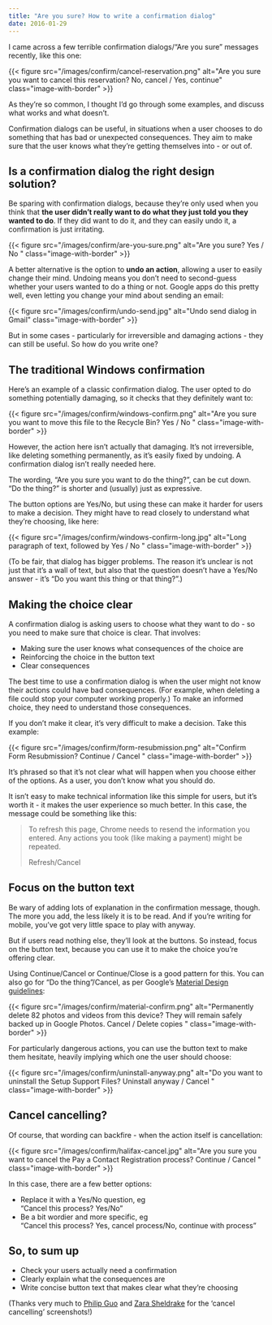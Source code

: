 ```yaml
---
title: "Are you sure? How to write a confirmation dialog"
date: 2016-01-29
---
```


I came across a few terrible confirmation dialogs/“Are you sure” messages recently, like this one:

{{< figure src="/images/confirm/cancel-reservation.png" alt="Are you sure you want to cancel this reservation? No, cancel / Yes, continue" class="image-with-border" >}}

As they’re so common, I thought I’d go through some examples, and discuss what works and what doesn’t. 

Confirmation dialogs can be useful, in situations when a user chooses to do something that has bad or unexpected consequences. They aim to make sure that the user knows what they’re getting themselves into - or out of. 

## Is a confirmation dialog the right design solution?

Be sparing with confirmation dialogs, because they’re only used when you think that **the user didn’t really want to do what they just told you they wanted to do**. If they did want to do it, and they can easily undo it, a confirmation is just irritating.

{{< figure src="/images/confirm/are-you-sure.png" alt="Are you sure? Yes / No " class="image-with-border" >}}

A better alternative is the option to **undo an action**, allowing a user to easily change their mind. Undoing means you don’t need to second-guess whether your users wanted to do a thing or not. Google apps do this pretty well, even letting you change your mind about sending an email:

{{< figure src="/images/confirm/undo-send.jpg" alt="Undo send dialog in Gmail" class="image-with-border" >}}

But in some cases - particularly for irreversible and damaging actions - they can still be useful. So how do you write one?

## The traditional Windows confirmation

Here’s an example of a classic confirmation dialog. The user opted to do something potentially damaging, so it checks that they definitely want to:

{{< figure src="/images/confirm/windows-confirm.png" alt="Are you sure you want to move this file to the Recycle Bin? Yes / No " class="image-with-border" >}}

However, the action here isn’t actually that damaging. It’s not irreversible, like deleting something permanently, as it’s easily fixed by undoing. A confirmation dialog isn’t really needed here.

The wording, “Are you sure you want to do the thing?”, can be cut down. “Do the thing?” is shorter and (usually) just as expressive.

The button options are Yes/No, but using these can make it harder for users to make a decision. They might have to read closely to understand what they’re choosing, like here:

{{< figure src="/images/confirm/windows-confirm-long.jpg" alt="Long paragraph of text, followed by Yes / No " class="image-with-border" >}}

(To be fair, that dialog has bigger problems. The reason it’s unclear is not just that it’s a wall of text, but also that the question doesn’t have a Yes/No answer - it’s “Do you want this thing or that thing?”.)

## Making the choice clear

A confirmation dialog is asking users to choose what they want to do - so you need to make sure that choice is clear. That involves:

- Making sure the user knows what consequences of the choice are
- Reinforcing the choice in the button text
- Clear consequences

The best time to use a confirmation dialog is when the user might not know their actions could have bad consequences. (For example, when deleting a file could stop your computer working properly.) To make an informed choice, they need to understand those consequences. 

If you don’t make it clear, it’s very difficult to make a decision. Take this example:

{{< figure src="/images/confirm/form-resubmission.png" alt="Confirm Form Resubmission? Continue / Cancel " class="image-with-border" >}}

It’s phrased so that it’s not clear what will happen when you choose either of the options. As a user, you don’t know what you should do. 

It isn’t easy to make technical information like this simple for users, but it’s worth it - it makes the user experience so much better. In this case, the message could be something like this:

> To refresh this page, Chrome needs to resend the information you entered. Any actions you took (like making a payment) might be repeated.
> 
> Refresh/Cancel

## Focus on the button text

Be wary of adding lots of explanation in the confirmation message, though. The more you add, the less likely it is to be read. And if you’re writing for mobile, you’ve got very little space to play with anyway. 

But if users read nothing else, they’ll look at the buttons. So instead, focus on the button text, because you can use it to make the choice you’re offering clear.

Using Continue/Cancel or Continue/Close is a good pattern for this. You can also go for “Do the thing”/Cancel, as per Google’s [Material Design guidelines](https://material.io/design/components/dialogs.html#dialogs-alerts):

{{< figure src="/images/confirm/material-confirm.png" alt="Permanently delete 82 photos and videos from this device? They will remain safely backed up in Google Photos. Cancel / Delete copies " class="image-with-border" >}}

For particularly dangerous actions, you can use the button text to make them hesitate, heavily implying which one the user should choose:

{{< figure src="/images/confirm/uninstall-anyway.png" alt="Do you want to uninstall the Setup Support Files? Uninstall anyway / Cancel " class="image-with-border" >}}

## Cancel cancelling?

Of course, that wording can backfire - when the action itself is cancellation:

{{< figure src="/images/confirm/halifax-cancel.jpg" alt="Are you sure you want to cancel the Pay a Contact Registration process? Continue / Cancel " class="image-with-border" >}}

In this case, there are a few better options:

- Replace it with a Yes/No question, eg
<br> “Cancel this process? Yes/No”
- Be a bit wordier and more specific, eg
<br> “Cancel this process? Yes, cancel process/No, continue with process”

## So, to sum up

- Check your users actually need a confirmation
- Clearly explain what the consequences are
- Write concise button text that makes clear what they’re choosing

(Thanks very much to [Philip Guo](https://twitter.com/pgbovine) and [Zara Sheldrake](https://twitter.com/zara0_o) for the ‘cancel cancelling’ screenshots!)
